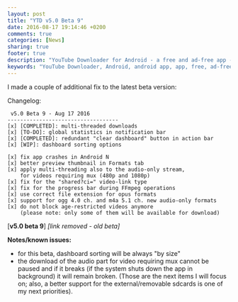```yaml
---
layout: post
title: "YTD v5.0 Beta 9"
date: 2016-08-17 19:14:46 +0200
comments: true
categories: [News]
sharing: true
footer: true
description: "YouTube Downloader for Android - a free and ad-free app - new version"
keywords: "YouTube Downloader, Android, android app, app, free, ad-free, no ads, dentex, XDA, XDA_dentex, twidentex, YouTube, downloader, FFmpeg, audio, music, video, extraction, mp3, easy, dentex, 1080p, 720p, 480p, HD, 4K, 3gp, webm, mp4, m4a, ogg, flv, opus, 360°, 3D"
---
```

I made a couple of additional fix to the latest beta version:

Changelog:

     v5.0 Beta 9 - Aug 17 2016
    -----------------------------------
    [x] [COMPLETED]: multi-threaded downloads
    [x] [TO-DO]: global statistics in notification bar
    [x] [COMPLETED]: redundant "clear dashboard" button in action bar
    [x] [WIP]: dashboard sorting options
    
    [x] fix app crashes in Android N
    [x] better preview thumbnail in Formats tab
    [x] apply multi-threading also to the audio-only stream, 
        for videos requiring mux (480p and 1080p)
    [x] fix for the "shared?ci=" video-link type
    [x] fix for the progress bar during FFmpeg operations
    [x] use correct file extension for opus formats
    [x] support for ogg 4.0 ch. and m4a 5.1 ch. new audio-only formats
    [x] do not block age-restricted videos anymore 
        (please note: only some of them will be available for download)

[**v5.0 beta 9**] *[link removed - old beta]*

**Notes/known issues:**

- for this beta, dashboard sorting will be always "by size"    
- the download of the audio part for video requiring mux cannot be paused and if it breaks (if the system shuts down the app in background) it will remain broken.
(Those are the next items I will focus on; also, a better support for the external/removable sdcards is one of my next priorities).



